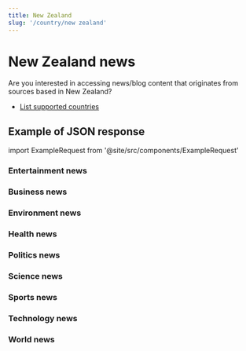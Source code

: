 ```yaml
---
title: New Zealand
slug: '/country/new zealand'
---
```


# New Zealand news

Are you interested in accessing news/blog content that originates from sources based in New Zealand?

- [List supported countries](/get-articles/countries)

## Example of JSON response

import ExampleRequest from '@site/src/components/ExampleRequest'

### Entertainment news
<ExampleRequest url="https://apitube.io/v1/news/articles?limit=2&category=news/Arts_and_Entertainment&country=nz"></ExampleRequest>

### Business news
<ExampleRequest url="https://apitube.io/v1/news/articles?limit=2&category=news/Business&country=nz"></ExampleRequest>

### Environment news
<ExampleRequest url="https://apitube.io/v1/news/articles?limit=2&category=news/Environment&country=nz"></ExampleRequest>

### Health news
<ExampleRequest url="https://apitube.io/v1/news/articles?limit=2&category=news/Health&country=nz"></ExampleRequest>

### Politics news
<ExampleRequest url="https://apitube.io/v1/news/articles?limit=2&category=news/Politics&country=nz"></ExampleRequest>

### Science news
<ExampleRequest url="https://apitube.io/v1/news/articles?limit=2&category=news/Science&country=nz"></ExampleRequest>

### Sports news
<ExampleRequest url="https://apitube.io/v1/news/articles?limit=2&category=news/Sports&country=nz"></ExampleRequest>

### Technology news
<ExampleRequest url="https://apitube.io/v1/news/articles?limit=2&category=news/Technology&country=nz"></ExampleRequest>

### World news
<ExampleRequest url="https://apitube.io/v1/news/articles?limit=2&category=news/World&country=nz"></ExampleRequest>
